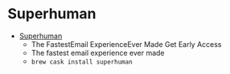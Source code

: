 # Superhuman
- [Superhuman](https://superhuman.com/)
  -  The FastestEmail ExperienceEver Made Get Early Access
  - The fastest email experience ever made
  - `brew cask install superhuman`
